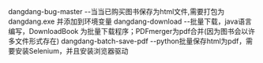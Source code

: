 dangdang-bug-master  --当当已购买图书保存为html文件,需要打包为dangdang.exe 并添加到环境变量
dangdang-download  --批量下载，java语言编写，DownloadBook 为批量下载程序；PDFmerger为pdf合并(因为图书会以许多文件形式存在)
dangdang-batch-save-pdf --python批量保存html为pdf，需要安装Selenium，并且安装浏览器驱动

